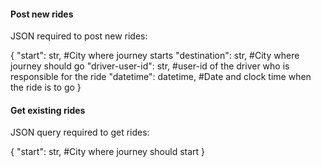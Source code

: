 

#### Post new rides

JSON required to post new rides:

{
    "start": str, #City where journey starts
    "destination": str, #City where journey should go
    "driver-user-id": str, #user-id of the driver who is responsible for the ride
    "datetime": datetime, #Date and clock time when the ride is to go
}


#### Get existing rides 

JSON query required to get rides:

{
    "start": str, #City where journey should start
}

